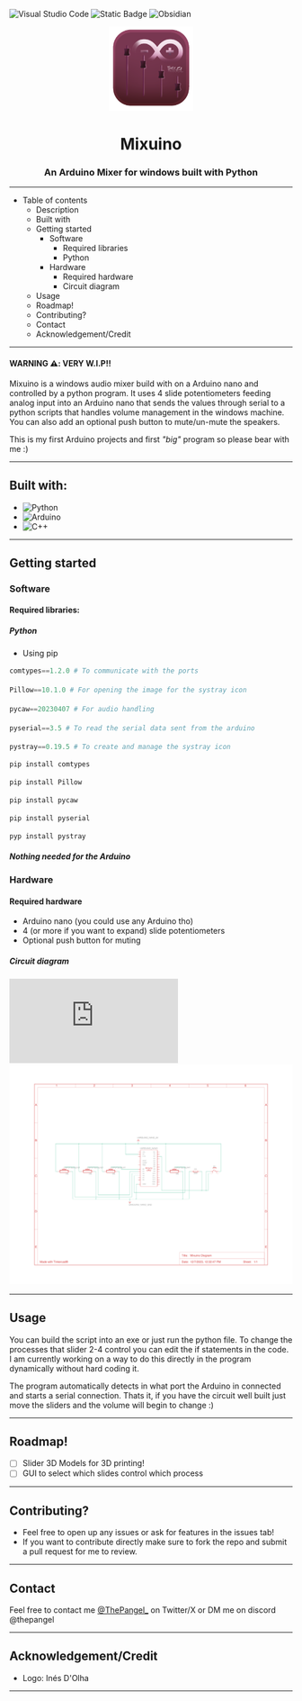 ![Visual Studio Code](https://img.shields.io/badge/Visual%20Studio%20Code-0078d7.svg?style=for-the-badge&logo=visual-studio-code&logoColor=white)  ![Static Badge](https://img.shields.io/badge/Arduino%20IDE%202-blue?style=for-the-badge&logo=arduino&link=https%3A%2F%2Fwww.arduino.cc%2Fen%2Fsoftware) ![Obsidian](https://img.shields.io/badge/Obsidian-%23483699.svg?style=for-the-badge&logo=obsidian&logoColor=white)

<p align="center">
  <img src="logo.png" alt="logo" width="150" height="150"/>
</p>

<h1 align="center">Mixuino</h1>

<h3 align="center">An Arduino Mixer for windows built with Python</h3>


-----------

- Table of contents
	- Description
	- Built with
	- Getting started
		- Software
			- Required libraries
			- Python
		- Hardware
			- Required hardware
			- Circuit diagram
	- Usage
	- Roadmap!
	- Contributing?
	- Contact
	- Acknowledgement/Credit


---------
#### WARNING  ⚠️: VERY W.I.P!!

Mixuino is a windows audio mixer build with on a Arduino nano and controlled by a python program. It uses 4 slide potentiometers feeding analog input into an Arduino nano that sends the values through serial to a python scripts that handles volume management in the windows machine. You can also add an optional push button to mute/un-mute the speakers. 

This is my first Arduino projects and first *"big"* program so please bear with me :)

-----
## Built with:

- ![Python](https://img.shields.io/badge/python-3670A0?style=for-the-badge&logo=python&logoColor=ffdd54)
- ![Arduino](https://img.shields.io/badge/-Arduino-00979D?style=for-the-badge&logo=Arduino&logoColor=white)
- ![C++](https://img.shields.io/badge/c++-%2300599C.svg?style=for-the-badge&logo=c%2B%2B&logoColor=white)

---
## Getting started

### Software

#### Required libraries:

##### Python
- Using pip

```python
comtypes==1.2.0 # To communicate with the ports

Pillow==10.1.0 # For opening the image for the systray icon

pycaw==20230407 # For audio handling

pyserial==3.5 # To read the serial data sent from the arduino

pystray==0.19.5 # To create and manage the systray icon
```

```console
pip install comtypes

pip install Pillow

pip install pycaw

pip install pyserial

pyp install pystray
```
##### Nothing needed for the Arduino

### Hardware 
#### Required hardware

- Arduino nano (you could use any Arduino tho)
- 4 (or more if you want to expand) slide potentiometers
- Optional push button for muting

##### Circuit diagram

![Cicuit diagram(pdf)](https://github.com/thepangel/Mixuino/blob/Development/MixuinoDiagram.pdf)
![Circuit Diagram](Diagram.png)


---

## Usage

You can build the script into an exe or just run the python file.
To change the processes that slider 2-4 control you can edit the if statements in the code. I am currently working on a way to do this directly in the program dynamically without hard coding it.

The program automatically detects in what port the Arduino in connected and starts a serial connection. Thats it, if you have the circuit well built just move the sliders and the volume will begin to change :)

---
## Roadmap!


- [ ] Slider 3D Models for 3D printing!
- [ ] GUI to select which slides control which process

---
## Contributing?

- Feel free to open up any issues or ask for features in the issues tab!
- If you want to contribute directly make sure to fork the repo and submit a pull request for me to review.

---
## Contact

Feel free to contact me [@ThePangel_](https://twitter.com/thepangel_) on Twitter/X or DM me on discord @thepangel

----
## Acknowledgement/Credit

- Logo: Inés D'Olha

---
